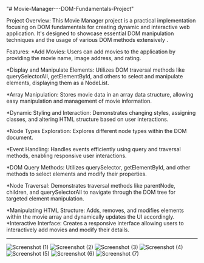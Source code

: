 "# Movie-Manager---DOM-Fundamentals-Project" 

Project Overview:
This Movie Manager project is a practical implementation focusing on DOM fundamentals for creating dynamic and interactive web application. It's designed to showcase essential DOM manipulation techniques and the usage of various DOM methods extensively .

Features:
*Add Movies: Users can add movies to the application by providing the movie name, image address, and rating.

*Display and Manipulate Elements: Utilizes DOM traversal methods like querySelectorAll, getElementById, and others to select and manipulate elements, displaying them as a NodeList.

*Array Manipulation: Stores movie data in an array data structure, allowing easy manipulation and management of movie information.

*Dynamic Styling and Interaction: Demonstrates changing styles, assigning classes, and altering HTML structure based on user interactions.

*Node Types Exploration: Explores different node types within the DOM document.

*Event Handling: Handles events efficiently using query and traversal methods, enabling responsive user interactions.

*DOM Query Methods: Utilizes querySelector, getElementById, and other methods to select elements and modify their properties.

*Node Traversal: Demonstrates traversal methods like parentNode, children, and querySelectorAll to navigate through the DOM tree for targeted element manipulation.

*Manipulating HTML Structure: Adds, removes, and modifies elements within the movie array and dynamically updates the UI accordingly.
*Interactive Interface: Creates a responsive interface allowing users to interactively add movies and modify their details.
*************************************************
![Screenshot (1)](https://github.com/hadeelshahin/Movie-Manager---DOM-Fundamentals-Project/assets/106568841/f9e8ede1-0803-409a-a3f5-0e9af0a014a4)
![Screenshot (2)](https://github.com/hadeelshahin/Movie-Manager---DOM-Fundamentals-Project/assets/106568841/1d5cb5fb-3e42-488b-9b22-b4348bee4887)
![Screenshot (3)](https://github.com/hadeelshahin/Movie-Manager---DOM-Fundamentals-Project/assets/106568841/8d1f8c15-2ab0-4f07-8dc4-0a4ed7fcd76c)
![Screenshot (4)](https://github.com/hadeelshahin/Movie-Manager---DOM-Fundamentals-Project/assets/106568841/60e6becf-2f43-46b8-9911-57099bb97e04)
![Screenshot (5)](https://github.com/hadeelshahin/Movie-Manager---DOM-Fundamentals-Project/assets/106568841/9bbc8d0b-ce9a-4ac4-94c7-65ba1078a248)
![Screenshot (6)](https://github.com/hadeelshahin/Movie-Manager---DOM-Fundamentals-Project/assets/106568841/e766a8ab-568e-4716-8ce2-f5150562069c)
![Screenshot (7)](https://github.com/hadeelshahin/Movie-Manager---DOM-Fundamentals-Project/assets/106568841/3c2df4e5-26ff-475d-9f7a-438a82c17a79)


